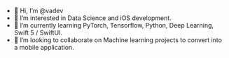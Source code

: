 - 👋 Hi, I’m @vadev
- 👀 I’m interested in Data Science and iOS development. 
- 🌱 I’m currently learning PyTorch, Tensorflow, Python, Deep Learning, Swift 5 / SwiftUI.
- 💞️ I’m looking to collaborate on Machine learning projects to convert into a mobile application. 

<!---
vadev/vadev is a ✨ special ✨ repository because its `README.md` (this file) appears on your GitHub profile.
You can click the Preview link to take a look at your changes.
--->
